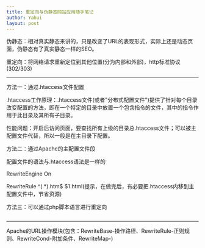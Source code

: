 ```yaml
---
title: 重定向与伪静态网站应用随手笔记
author: Yahui
layout: post
---
```


伪静态：相对真实静态来讲的，只是改变了URL的表现形式，实际上还是动态页面，伪静态有了真实静态一样的SEO。

重定向：将网络请求重新定位到其他位置(分为内部和外部)，http标准协议(302/303)

<hr/>

方法一：通过.htaccess文件配置

.htaccess工作原理：.htaccess文件(或者"分布式配置文件")提供了针对每个目录改变配置的方法，即在一个特定的目录中放置一个包含指令的文件，其中的指令作用于此目录及其所有子目录。

性能问题：开启后访问页面，要查找所有上级的目录总.htaccess文件；可以被主配置文件代替，所以一般是在主目录下配置。

方法二：通过Apache的主配置文件<Directory>段

配置文件的语法与.htaccess语法是一样的

RewriteEngine On

RewriteRule ^(.*)\.htm$ $1.html(提示，在做完后，有必要把.htaccess内移到主配置文件中，节省资源)

方法三：可以通过php脚本语言进行重定向

<span class="image featured"><img src="{{ 'assets/images/other/Apacherewrite.png' | relative_url }}" alt="" /></span>

<hr/>

Apache的URL操作模块(包含：RewriteBase-操作路径、RewriteRule-正则规则、RewriteCond-附加条件、RewriteMap-)

